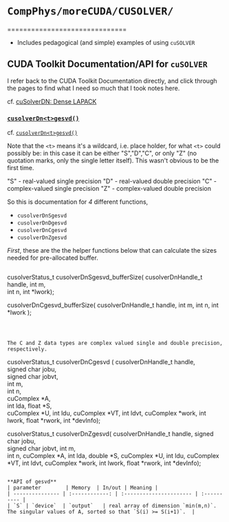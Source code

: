 # `CompPhys/moreCUDA/CUSOLVER/`
==============================
- Includes pedagogical (and simple) examples of using `cuSOLVER`

## CUDA Toolkit Documentation/API for `cuSOLVER`

I refer back to the CUDA Toolkit Documentation directly, and click through the pages to find what I need so much that I took notes here.

cf. [cuSolverDN: Dense LAPACK](http://docs.nvidia.com/cuda/cusolver/index.html#cuds-intro)

### [`cusolverDn<t>gesvd()`](http://docs.nvidia.com/cuda/cusolver/index.html#cuds-lt-t-gt-gesvd)

cf. [`cusolverDn<t>gesvd()`](http://docs.nvidia.com/cuda/cusolver/index.html#cuds-lt-t-gt-gesvd)

Note that the `<t>` means it's a wildcard, i.e. place holder, for what `<t>` could possibly be: in this case it can be either "S","D","C", or only "Z" (no quotation marks, only the single letter itself).  This wasn't obvious to be the first time.    
    
"S" - real-valued single precision
"D" - real-valued double precision
"C" - complex-valued single precision
"Z" - complex-valued double precision   

So this is documentation for *4* different functions,
- `cusolverDnSgesvd`   
- `cusolverDnDgesvd`
- `cusolverDnCgesvd`
- `cusolverDnZgesvd`   

*First*, these are the the helper functions below that can calculate the sizes needed for pre-allocated buffer.   
```

```   
cusolverStatus_t
cusolverDnSgesvd_bufferSize(
	cusolverDnHandle_t handle,
	int m,   
	int n,
	int *lwork);



cusolverDnCgesvd_bufferSize(
	cusolverDnHandle_t handle,
	int m,
	int n,
	int *lwork );   

```   



The C and Z data types are complex valued single and double precision, respectively.  
```   
cusolverStatus_t
cusolverDnCgesvd (
	cusolverDnHandle_t handle,   
	signed char jobu,   
	signed char jobvt,   
	int m,   
	int n,   
	cuComplex *A,   
	int lda,
	float *S,   
	cuComplex *U,
	int ldu,
	cuComplex *VT,
	int ldvt,
	cuComplex *work,
	int lwork,
	float *rwork,
	int *devInfo);   

cusolverStatus_t
cusolverDnZgesvd(
	cusolverDnHandle_t handle,
	signed char jobu,   
	signed char jobvt,
	int m,   
	int n,
	cuComplex *A,
	int lda,
	double *S,
	cuComplex *U,
	int ldu,
	cuComplex *VT,
	int ldvt,
	cuComplex *work,
	int lwork,
	float *rwork,
	int *devInfo);

```

**API of gesvd**
| parameter        | Memory  | In/out | Meaning |
| --------------- | :------------: | :---------------------- | :---------- |
| `S` | `device`  | `output`   | real array of dimension `min(m,n)`.  The singular values of A, sorted so that `S(i) >= S(i+1)`.  |   
